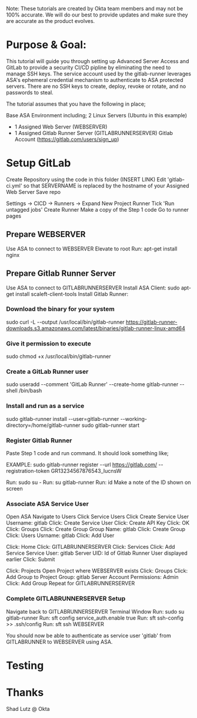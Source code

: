 Note: These tutorials are created by Okta team members and may not be 100% accurate. We will do our best to provide updates and make sure they are accurate as the product evolves.

# Purpose & Goal:

This tutorial will guide you through setting up Advanced Server Access and GitLab to provide a security CI/CD pipline by eliminating the need to manage SSH keys. The service account used by the gitlab-runner leverages ASA's ephemeral credential mechanism to authenticate to ASA protected servers. There are no SSH keys to create, deploy, revoke or rotate, and no passwords to steal.

The tutorial assumes that you have the following in place;

Base ASA Environment including;
2 Linux Servers (Ubuntu in this example)
- 1 Assigned Web Server (WEBSERVER)
- 1 Assigned Gitlab Runner Server (GITLABRUNNERSERVER)
Gitlab Account (https://gitlab.com/users/sign_up)

# Setup GitLab

Create Repository using the code in this folder (INSERT LINK)
Edit 'gitlab-ci.yml' so that SERVERNAME is replaced by the hostname of your Assigned Web Server
Save repo

Settings -> CICD -> Runners -> Expand
New Project Runner
Tick 'Run untagged jobs'
Create Runner
Make a copy of the Step 1 code
Go to runner pages

## Prepare WEBSERVER

Use ASA to connect to WEBSERVER
Elevate to root 
Run: apt-get install nginx

## Prepare Gitlab Runner Server

Use ASA to connect to GITLABRUNNERSERVER
Install ASA Client: sudo apt-get install scaleft-client-tools
Install Gitlab Runner:

### Download the binary for your system
sudo curl -L --output /usr/local/bin/gitlab-runner https://gitlab-runner-downloads.s3.amazonaws.com/latest/binaries/gitlab-runner-linux-amd64

### Give it permission to execute
sudo chmod +x /usr/local/bin/gitlab-runner

### Create a GitLab Runner user
sudo useradd --comment 'GitLab Runner' --create-home gitlab-runner --shell /bin/bash

### Install and run as a service
sudo gitlab-runner install --user=gitlab-runner --working-directory=/home/gitlab-runner
sudo gitlab-runner start

### Register Gitlab Runner
Paste Step 1 code and run command. It should look something like;

EXAMPLE: sudo gitlab-runner register --url https://gitlab.com/ --registration-token GR13234567876543_IucnsW

Run: sudo su -
Run: su gitlab-runner
Run: id
Make a note of the ID shown on screen

### Associate ASA Service User

Open ASA
Navigate to Users
Click Service Users
Click Create Service User
Username: gitlab
Click: Create Service User
Click: Create API Key
Click: OK
Click: Groups
Click: Create Group
Group Name: gitlab
Click: Create Group
Click: Users
Usrname: gitlab
Click: Add User

Click: Home
Click: GITLABRUNNERSERVER
Click: Services
Click: Add Service
Service User: gitlab
Server UID: Id of Gitlab Runner User displayed earlier
Click: Submit

Click: Projects
Open Project where WEBSERVER exists
Click: Groups
Click: Add Group to Project
Group: gitlab
Server Account Permissions: Admin
Click: Add Group
Repeat for GITLABRUNNERSERVER

### Complete GITLABRUNNERSERVER Setup

Navigate back to GITLABRUNNERSERVER Terminal Window
Run: sudo su gitlab-runner
Run: sft config service_auth.enable true
Run: sft ssh-config >> .ssh/config
Run: sft ssh WEBSERVER

You should now be able to authenticate as service user 'gitlab' from GITLABRUNNER to WEBSERVER using ASA.


# Testing

# Thanks

Shad Lutz @ Okta